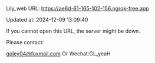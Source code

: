 Lily_web URL: https://ae6d-61-165-102-156.ngrok-free.app

Updated at: 2024-12-09 13:09:40

If you cannot open this URL, the server might be down.

Please contact: 

goley04@foxmail.com Or Wechat:GL_yeaH